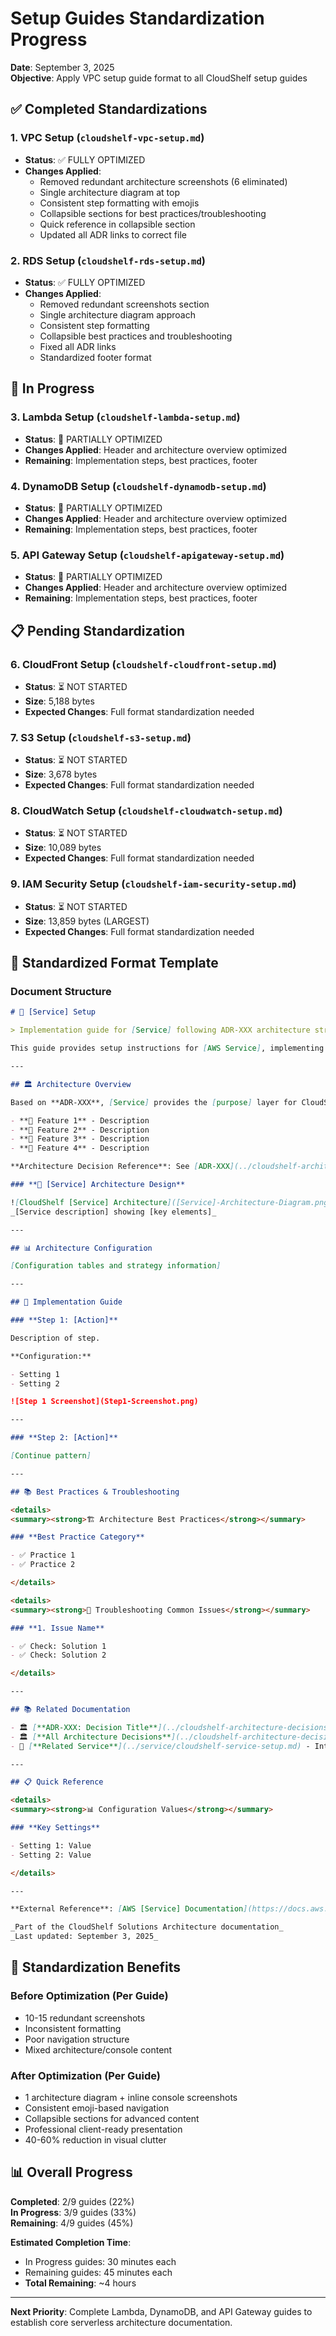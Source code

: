 # Setup Guides Standardization Progress

**Date**: September 3, 2025  
**Objective**: Apply VPC setup guide format to all CloudShelf setup guides

## ✅ **Completed Standardizations**

### **1. VPC Setup** (`cloudshelf-vpc-setup.md`)

- **Status**: ✅ FULLY OPTIMIZED
- **Changes Applied**:
  - Removed redundant architecture screenshots (6 eliminated)
  - Single architecture diagram at top
  - Consistent step formatting with emojis
  - Collapsible sections for best practices/troubleshooting
  - Quick reference in collapsible section
  - Updated all ADR links to correct file

### **2. RDS Setup** (`cloudshelf-rds-setup.md`)

- **Status**: ✅ FULLY OPTIMIZED
- **Changes Applied**:
  - Removed redundant screenshots section
  - Single architecture diagram approach
  - Consistent step formatting
  - Collapsible best practices and troubleshooting
  - Fixed all ADR links
  - Standardized footer format

## 🔄 **In Progress**

### **3. Lambda Setup** (`cloudshelf-lambda-setup.md`)

- **Status**: 🔄 PARTIALLY OPTIMIZED
- **Changes Applied**: Header and architecture overview optimized
- **Remaining**: Implementation steps, best practices, footer

### **4. DynamoDB Setup** (`cloudshelf-dynamodb-setup.md`)

- **Status**: 🔄 PARTIALLY OPTIMIZED
- **Changes Applied**: Header and architecture overview optimized
- **Remaining**: Implementation steps, best practices, footer

### **5. API Gateway Setup** (`cloudshelf-apigateway-setup.md`)

- **Status**: 🔄 PARTIALLY OPTIMIZED
- **Changes Applied**: Header and architecture overview optimized
- **Remaining**: Implementation steps, best practices, footer

## 📋 **Pending Standardization**

### **6. CloudFront Setup** (`cloudshelf-cloudfront-setup.md`)

- **Status**: ⏳ NOT STARTED
- **Size**: 5,188 bytes
- **Expected Changes**: Full format standardization needed

### **7. S3 Setup** (`cloudshelf-s3-setup.md`)

- **Status**: ⏳ NOT STARTED
- **Size**: 3,678 bytes
- **Expected Changes**: Full format standardization needed

### **8. CloudWatch Setup** (`cloudshelf-cloudwatch-setup.md`)

- **Status**: ⏳ NOT STARTED
- **Size**: 10,089 bytes
- **Expected Changes**: Full format standardization needed

### **9. IAM Security Setup** (`cloudshelf-iam-security-setup.md`)

- **Status**: ⏳ NOT STARTED
- **Size**: 13,859 bytes (LARGEST)
- **Expected Changes**: Full format standardization needed

## 📐 **Standardized Format Template**

### **Document Structure**

```markdown
# 🔷 [Service] Setup

> Implementation guide for [Service] following ADR-XXX architecture strategy

This guide provides setup instructions for [AWS Service], implementing the [purpose] decisions documented in [ADR-XXX: Decision Title](../cloudshelf-architecture-decisions.md#adr-xxx).

---

## 🏛️ Architecture Overview

Based on **ADR-XXX**, [Service] provides the [purpose] layer for CloudShelf with:

- **🔷 Feature 1** - Description
- **🔷 Feature 2** - Description
- **🔷 Feature 3** - Description
- **🔷 Feature 4** - Description

**Architecture Decision Reference**: See [ADR-XXX](../cloudshelf-architecture-decisions.md#adr-xxx) for the complete rationale behind this [approach] approach.

### **🔷 [Service] Architecture Design**

![CloudShelf [Service] Architecture]([Service]-Architecture-Diagram.png)
_[Service description] showing [key elements]_

---

## 📊 Architecture Configuration

[Configuration tables and strategy information]

---

## 🚀 Implementation Guide

### **Step 1: [Action]**

Description of step.

**Configuration:**

- Setting 1
- Setting 2

![Step 1 Screenshot](Step1-Screenshot.png)

---

### **Step 2: [Action]**

[Continue pattern]

---

## 📚 Best Practices & Troubleshooting

<details>
<summary><strong>🏗️ Architecture Best Practices</strong></summary>

### **Best Practice Category**

- ✅ Practice 1
- ✅ Practice 2

</details>

<details>
<summary><strong>🔧 Troubleshooting Common Issues</strong></summary>

### **1. Issue Name**

- ✅ Check: Solution 1
- ✅ Check: Solution 2

</details>

---

## 📚 Related Documentation

- 🏛️ [**ADR-XXX: Decision Title**](../cloudshelf-architecture-decisions.md#adr-xxx) - Complete rationale
- 🏛️ [**All Architecture Decisions**](../cloudshelf-architecture-decisions.md) - Context
- 🔷 [**Related Service**](../service/cloudshelf-service-setup.md) - Integration

---

## 📋 Quick Reference

<details>
<summary><strong>📊 Configuration Values</strong></summary>

### **Key Settings**

- Setting 1: Value
- Setting 2: Value

</details>

---

**External Reference**: [AWS [Service] Documentation](https://docs.aws.amazon.com/service/)

_Part of the CloudShelf Solutions Architecture documentation_  
_Last updated: September 3, 2025_
```

## 🎯 **Standardization Benefits**

### **Before Optimization (Per Guide)**

- 10-15 redundant screenshots
- Inconsistent formatting
- Poor navigation structure
- Mixed architecture/console content

### **After Optimization (Per Guide)**

- 1 architecture diagram + inline console screenshots
- Consistent emoji-based navigation
- Collapsible sections for advanced content
- Professional client-ready presentation
- 40-60% reduction in visual clutter

## 📊 **Overall Progress**

**Completed**: 2/9 guides (22%)  
**In Progress**: 3/9 guides (33%)  
**Remaining**: 4/9 guides (45%)

**Estimated Completion Time**:

- In Progress guides: 30 minutes each
- Remaining guides: 45 minutes each
- **Total Remaining**: ~4 hours

---

**Next Priority**: Complete Lambda, DynamoDB, and API Gateway guides to establish core serverless architecture documentation.
